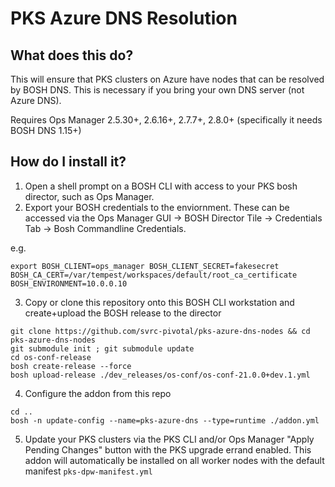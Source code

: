 # PKS Azure DNS Resolution

## What does this do?

This will ensure that PKS clusters on Azure have nodes that can be resolved by BOSH DNS.  This is necessary if you bring your own DNS server (not Azure DNS).

Requires Ops Manager 2.5.30+, 2.6.16+, 2.7.7+, 2.8.0+ (specifically it needs BOSH DNS 1.15+)


## How do I install it?

1. Open a shell prompt on a BOSH CLI with access to your PKS bosh director, such as Ops Manager.
2. Export your BOSH credentials to the enviornment.  These can be accessed via the Ops Manager GUI -> BOSH Director Tile -> Credentials Tab -> Bosh Commandline Credentials.

e.g.
```
export BOSH_CLIENT=ops_manager BOSH_CLIENT_SECRET=fakesecret BOSH_CA_CERT=/var/tempest/workspaces/default/root_ca_certificate  BOSH_ENVIRONMENT=10.0.0.10
```
3. Copy or clone this repository onto this BOSH CLI workstation and create+upload the BOSH release to the director

```
git clone https://github.com/svrc-pivotal/pks-azure-dns-nodes && cd pks-azure-dns-nodes
git submodule init ; git submodule update
cd os-conf-release
bosh create-release --force
bosh upload-release ./dev_releases/os-conf/os-conf-21.0.0+dev.1.yml

```
4. Configure the addon from this repo
```
cd ..
bosh -n update-config --name=pks-azure-dns --type=runtime ./addon.yml
```
5. Update your PKS clusters via the PKS CLI and/or Ops Manager "Apply Pending Changes" button with the PKS upgrade errand enabled.  This addon will automatically be installed on all worker nodes with the default manifest `pks-dpw-manifest.yml`

